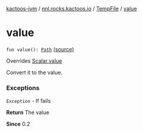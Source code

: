 [kactoos-jvm](../../index.md) / [nnl.rocks.kactoos.io](../index.md) / [TempFile](index.md) / [value](./value.md)

# value

`fun value(): `[`Path`](http://docs.oracle.com/javase/8/docs/api/java/nio/file/Path.html) [(source)](https://github.com/neonailol/kactoos/blob/master/kactoos-jvm/src/main/kotlin/nnl/rocks/kactoos/io/TempFile.kt#L90)

Overrides [Scalar.value](../../nnl.rocks.kactoos/-scalar/value.md)

Convert it to the value.

### Exceptions

`Exception` - If fails

**Return**
The value

**Since**
0.2

